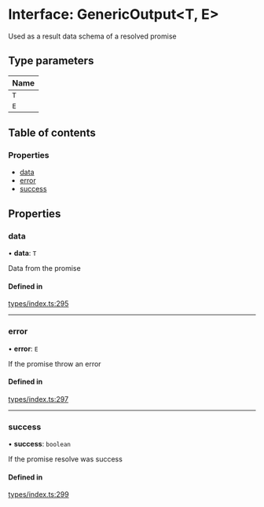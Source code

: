 # Interface: GenericOutput<T, E\>

Used as a result data schema of a resolved promise

## Type parameters

| Name |
| :------ |
| `T` |
| `E` |

## Table of contents

### Properties

- [data](GenericOutput.md#data)
- [error](GenericOutput.md#error)
- [success](GenericOutput.md#success)

## Properties

### data

• **data**: `T`

Data from the promise

#### Defined in

[types/index.ts:295](https://github.com/nevermined-io/react-components/blob/68ff983/catalog/src/types/index.ts#L295)

___

### error

• **error**: `E`

If the promise throw an error

#### Defined in

[types/index.ts:297](https://github.com/nevermined-io/react-components/blob/68ff983/catalog/src/types/index.ts#L297)

___

### success

• **success**: `boolean`

If the promise resolve was success

#### Defined in

[types/index.ts:299](https://github.com/nevermined-io/react-components/blob/68ff983/catalog/src/types/index.ts#L299)
